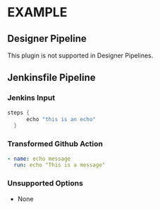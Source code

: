 # EXAMPLE

## Designer Pipeline

This plugin is not supported in Designer Pipelines.

## Jenkinsfile Pipeline

### Jenkins Input

```groovy
steps {
      echo "this is an echo"
  }
```

### Transformed Github Action

```yaml
- name: echo message
  run: echo "This is a message"
```

### Unsupported Options

- None
